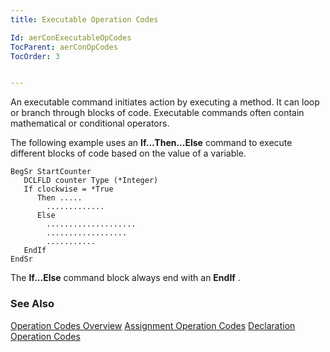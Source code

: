 ```yaml
---
title: Executable Operation Codes

Id: aerConExecutableOpCodes
TocParent: aerConOpCodes
TocOrder: 3


---
```


An executable command initiates action by executing a method. It can loop or branch through blocks of code. Executable commands often contain mathematical or conditional operators. 

The following example uses an **If...Then...Else** command to execute different blocks of code based on the value of a variable. 

```
BegSr StartCounter
   DCLFLD counter Type (*Integer)
   If clockwise = *True
      Then .....
        .............
      Else
        ....................
        ..................
        ...........
   EndIf
EndSr
```

The **If...Else** command block always end with an **EndIf** .

### See Also
[Operation Codes Overview](aerConOpCodesOverview.html)
[Assignment Operation Codes](aerConAssignmentOpCodes.html)
[Declaration Operation Codes](aerConDeclarationOpCodes.html) 
